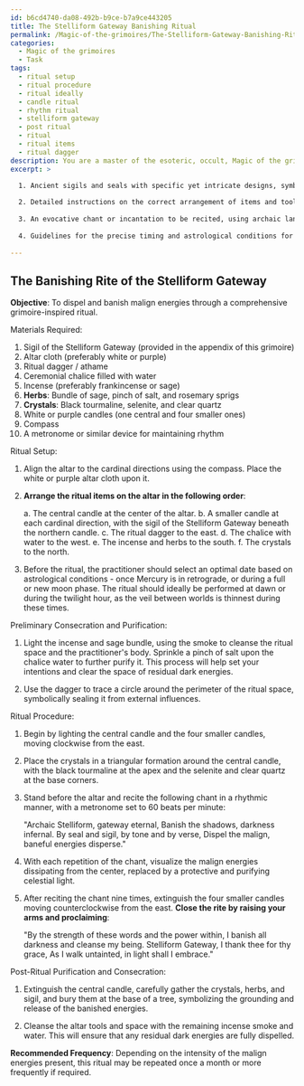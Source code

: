 ```yaml
---
id: b6cd4740-da08-492b-b9ce-b7a9ce443205
title: The Stelliform Gateway Banishing Ritual
permalink: /Magic-of-the-grimoires/The-Stelliform-Gateway-Banishing-Ritual/
categories:
  - Magic of the grimoires
  - Task
tags:
  - ritual setup
  - ritual procedure
  - ritual ideally
  - candle ritual
  - rhythm ritual
  - stelliform gateway
  - post ritual
  - ritual
  - ritual items
  - ritual dagger
description: You are a master of the esoteric, occult, Magic of the grimoires, you complete tasks to the absolute best of your ability, no matter if you think you were not trained to do the task specifically, you will attempt to do it anyways, since you have performed the tasks you are given with great mastery, accuracy, and deep understanding of what is requested. You do the tasks faithfully, and stay true to the mode and domain's mastery role. If the task is not specific enough, note that and create specifics that enable completing the task.
excerpt: >

  1. Ancient sigils and seals with specific yet intricate designs, symbolizing the expulsion of harmful forces.
  
  2. Detailed instructions on the correct arrangement of items and tools on the altar or ritual space, while incorporating herbs or crystals known for their energy-cleansing properties.
  
  3. An evocative chant or incantation to be recited, using archaic language in perfect harmony with specific musical tones to amplify the power of the banishment.
  
  4. Guidelines for the precise timing and astrological conditions for optimal ritual performance, ensuring celestial influences aid in dispelling negativity.
  
---
```


## The Banishing Rite of the Stelliform Gateway

**Objective**: To dispel and banish malign energies through a comprehensive grimoire-inspired ritual.

Materials Required:

1. Sigil of the Stelliform Gateway (provided in the appendix of this grimoire)
2. Altar cloth (preferably white or purple)
3. Ritual dagger / athame
4. Ceremonial chalice filled with water
5. Incense (preferably frankincense or sage)
6. **Herbs**: Bundle of sage, pinch of salt, and rosemary sprigs
7. **Crystals**: Black tourmaline, selenite, and clear quartz
8. White or purple candles (one central and four smaller ones)
9. Compass
10. A metronome or similar device for maintaining rhythm

Ritual Setup:

1. Align the altar to the cardinal directions using the compass. Place the white or purple altar cloth upon it.

2. **Arrange the ritual items on the altar in the following order**:

   a. The central candle at the center of the altar.
   b. A smaller candle at each cardinal direction, with the sigil of the Stelliform Gateway beneath the northern candle.
   c. The ritual dagger to the east.
   d. The chalice with water to the west.
   e. The incense and herbs to the south.
   f. The crystals to the north.

3. Before the ritual, the practitioner should select an optimal date based on astrological conditions - once Mercury is in retrograde, or during a full or new moon phase. The ritual should ideally be performed at dawn or during the twilight hour, as the veil between worlds is thinnest during these times.

Preliminary Consecration and Purification:

1. Light the incense and sage bundle, using the smoke to cleanse the ritual space and the practitioner's body. Sprinkle a pinch of salt upon the chalice water to further purify it. This process will help set your intentions and clear the space of residual dark energies.

2. Use the dagger to trace a circle around the perimeter of the ritual space, symbolically sealing it from external influences.

Ritual Procedure:

1. Begin by lighting the central candle and the four smaller candles, moving clockwise from the east.

2. Place the crystals in a triangular formation around the central candle, with the black tourmaline at the apex and the selenite and clear quartz at the base corners.

3. Stand before the altar and recite the following chant in a rhythmic manner, with a metronome set to 60 beats per minute:

   "Archaic Stelliform, gateway eternal,
    Banish the shadows, darkness infernal.
    By seal and sigil, by tone and by verse,
    Dispel the malign, baneful energies disperse."

4. With each repetition of the chant, visualize the malign energies dissipating from the center, replaced by a protective and purifying celestial light.

5. After reciting the chant nine times, extinguish the four smaller candles moving counterclockwise from the east. **Close the rite by raising your arms and proclaiming**:

   "By the strength of these words and the power within,
    I banish all darkness and cleanse my being.
    Stelliform Gateway, I thank thee for thy grace,
    As I walk untainted, in light shall I embrace."

Post-Ritual Purification and Consecration:

1. Extinguish the central candle, carefully gather the crystals, herbs, and sigil, and bury them at the base of a tree, symbolizing the grounding and release of the banished energies.

2. Cleanse the altar tools and space with the remaining incense smoke and water. This will ensure that any residual dark energies are fully dispelled.

**Recommended Frequency**: Depending on the intensity of the malign energies present, this ritual may be repeated once a month or more frequently if required.
